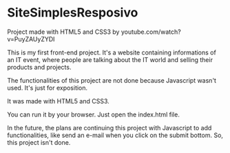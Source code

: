# SiteSimplesResposivo
Project made with HTML5 and CSS3 by youtube.com/watch?v=PuyZAUyZYDI

This is my first front-end project. It's a website containing informations of an IT event, where people are talking about the IT world and selling their products and projects.

The functionalities of this project are not done because Javascript wasn't used. It's just for exposition.

It was made with HTML5 and CSS3.

You can run it by your browser. Just open the index.html file.

In the future, the plans are continuing this project with Javascript to add functionalities, like send an e-mail when you click on the submit bottom. So, this project isn't done.
